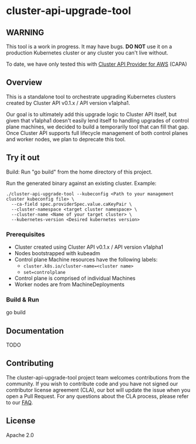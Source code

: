 # cluster-api-upgrade-tool

## WARNING

This tool is a work in progress. It may have bugs. **DO NOT** use it on a production Kubernetes cluster or any cluster you can't live without.

To date, we have only tested this with [Cluster API Provider for AWS](http://github.com/kubernetes-sigs/cluster-api-provider-aws) (CAPA)

## Overview

This is a standalone tool to orchestrate upgrading Kubernetes clusters created by Cluster API v0.1.x / API version v1alpha1.

Our goal is to ultimately add this upgrade logic to Cluster API itself, but given that v1alpha1 doesn't easily lend itself to
handling upgrades of control plane machines, we decided to build a temporarily tool that can fill that gap. Once Cluster API
supports full lifecycle management of both control planes and worker nodes, we plan to deprecate this tool.

## Try it out

Build: Run "go build" from the home directory of this project.

Run the generated binary against an existing cluster.
Example:

````
./cluster-api-upgrade-tool --kubeconfig <Path to your management cluster kubeconfig file> \
  --ca-field spec.providerSpec.value.caKeyPair \
  --cluster-namespace <target cluster namespace> \
  --cluster-name <Name of your target cluster> \
  --kubernetes-version <Desired kubernetes version>
````

### Prerequisites

* Cluster created using Cluster API v0.1.x / API version v1alpha1
* Nodes bootstrapped with kubeadm
* Control plane Machine resources have the following labels:
  * `cluster.k8s.io/cluster-name=<cluster name>`
  * `set=controlplane`
* Control plane is comprised of individual Machines
* Worker nodes are from MachineDeployments

### Build & Run

go build

## Documentation

TODO

## Contributing

The cluster-api-upgrade-tool project team welcomes contributions from the community. If you wish to contribute code and you have not signed our contributor license agreement (CLA), our bot will update the issue when you open a Pull Request. For any questions about the CLA process, please refer to our [FAQ](https://cla.vmware.com/faq).

## License
Apache 2.0
